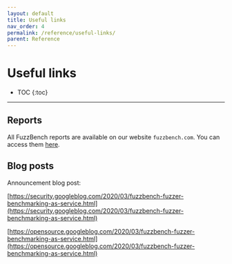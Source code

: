 ```yaml
---
layout: default
title: Useful links
nav_order: 4
permalink: /reference/useful-links/
parent: Reference
---
```


# Useful links

- TOC
{:toc}
---

## Reports

All FuzzBench reports are available on our website `fuzzbench.com`. You can
access them [here](https://www.fuzzbench.com/reports/index.html).

## Blog posts

Announcement blog post:

[https://security.googleblog.com/2020/03/fuzzbench-fuzzer-benchmarking-as-service.html](https://security.googleblog.com/2020/03/fuzzbench-fuzzer-benchmarking-as-service.html)

[https://opensource.googleblog.com/2020/03/fuzzbench-fuzzer-benchmarking-as-service.html](https://opensource.googleblog.com/2020/03/fuzzbench-fuzzer-benchmarking-as-service.html)
